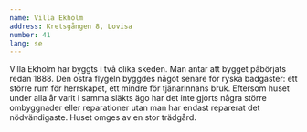 ```yaml
---
name: Villa Ekholm
address: Kretsgången 8, Lovisa
number: 41
lang: se
---
```

Villa Ekholm har byggts i två olika skeden. Man antar att bygget påbörjats redan 1888. Den östra flygeln byggdes något senare för ryska badgäster: ett större rum för herrskapet, ett mindre  för tjänarinnans bruk. Eftersom huset under alla år varit i samma släkts ägo har det inte gjorts några större ombyggnader eller reparationer utan man har endast reparerat det nödvändigaste. Huset omges av en stor trädgård.